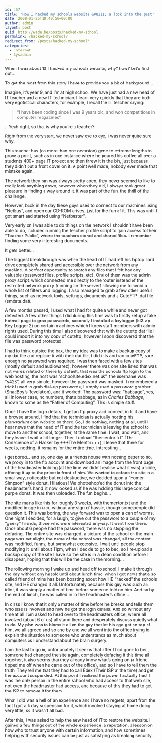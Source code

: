 ```yaml
---
id: 157
title: 'How I hacked my schools website &#8211; a look into the past'
date: 2008-01-25T10:40:50+00:00
author: admin
layout: post
guid: http://wade.be/posts/hacked-my-school
permalink: /hacked-my-school/
redirect_from: /posts/hacked-my-school/
categories:
  - Internet
  - Sysadmin
---
```

<p class="lead">
  When I was about 16 I hacked my schools website, why? how? Let&#8217;s find out&#8230;
</p>

<!--more-->To get the most from this story I have to provide you a bit of background&#8230;

Imagine, it&#8217;s year 9, and I&#8217;m at high school. We have just had a new head of IT teacher and a new IT technician. I learn very quickly that they are both very egotistical characters, for example, I recall the IT teacher saying:

> “I have been coding since I was 9 years old, and won competitions in computer magazines”.

…Yeah right, so that is why you’re a teacher?

Right from the very start, we never saw eye to eye, I was never quite sure why.

This teacher has (on more than one occasion) gone to extreme lengths to prove a point, such as in one instance where he poured his coffee all over a students 400+ page IT project and then threw it in the bin, just because they didn&#8217;t put a front cover on it. A point well made, nobody ever made that mistake again.

The network they ran was always pretty open, they never seemed to like to really lock anything down, however when they did, I always took great pleasure in finding a way around it, it was part of the fun, the thrill of the challenge.

However, back in the day these guys used to connect to our machines using &#8220;Netbus&#8221;, and open our CD-ROM drives, just for the fun of it. This was until I got smart and started using &#8220;Netbuster&#8221;.

Very early on I was able to do things on the network I shouldn&#8217;t have been able to do, included running the teacher profile script to gain access to their “Teacher Public”, where the teachers stored and shared files. I remember finding some very interesting documents.

It gets better&#8230;

The biggest breakthrough was when the head of IT had left his laptop hard drive completely shared and accessible over the network from any machine. A perfect opportunity to snatch any files that I felt had any valuable (password files, profile scripts, etc). One of them was the admin proxy script, which connected me directly to the router instead of the restricted network proxy (running on the server) allowing me to avoid a whole list of filters and logging. I also managed to grab a few other useful things, such as network tools, settings, documents and a CuteFTP .dat file (smdata.dat).

A few months passed, I used what I had for quite a while and never got detected. A few other things I did during this time was to firstly setup a fake hotmail page to grab passwords, secondly I installed a keylogger (kl2.zip &#8211; Key Logger 2) on certain machines which I knew staff members with admin rights used. During this time I also discovered that with the cuteftp dat file I could import it into my copy of cuteftp, however I soon discovered that the file was password protected.

I had to think outside the box, the my idea was to make a backup copy of my dat file and replace it with their dat file, I did this and ran cuteFTP, sure enough no password was required. I was then faced with a few sites (mostly default and audiowarez), however there was one site listed that was not warez related or there by default, that was the schools ftp login to the web hosting, the host was “schoolsite.edex.net.uk”, the username was “s423”, all very simple, however the password was masked. I remembered a trick I used to grab dial-up passwords, I simply used a password grabber (SnadBoy&#8217;s Revelation), and it worked! The password was: &#8220;babbage&#8221;, yes, all in lower case, no numbers, that’s babbage, as in _Charles Babbage_, known to some as the &#8220;Father of Computing&#8221;. This is simple stuff.

Once I have the login details, I get an ftp proxy and connect in to it and have a browse around, I find that the technician is actually hosting his _planetarium_ clan website on there. So, I do nothing, nothing at all, until I hear news that the head of IT and the technician is leaving the school to move to another school, together, at the same time. I wait, and wait, and they leave. I wait a bit longer. Then I upload &#8220;thementor.txt&#8221; (The Conscience of a Hacker by +++The Mentor+++), I leave that there for weeks, nothing, it remains for the entire time. Interesting…

I get bored… and so, one day at a friends house with nothing better to do, we proxy in to the ftp account and download an image from the front page of the headmaster holding (at the time we didn’t realise what it was) a bible, offering it up to the priest in front of him. We wanted to deface the site in a small way, noticeable but not destructive, we decided upon a “Homer Simpson” style donut. Hilarious! We photoshop’ed the donut into the headmaster’s hand, it now looked as if he was holding this large comical purple donut. It was then uploaded. The fun begins…

The site mains like this for roughly 3 weeks, with thementor.txt and the modified image in tact, without any sign of hassle, though some people did question it. This was boring, the way forward was to open a can of worms. One night I decided, for a laugh, to give out the password to a couple of my “geeky” friends, those who were interested anyway. It went from there. Once about 6 people had the password, there was no stopping the defacing. The entire site was changed, a picture of the school on the main page was set alight, the name of the school was changed, all the content was modified, funny, but somewhat excessive. I wait until people stop modifying it, until about 11pm, when I decide to go to bed, so I re-upload a backup copy of the site I have so the site is in a clean condition before I disappear, hoping that this will be the case in the morning…

The following morning I wake up and head off to school. I make it through the day without any hassle until about lunch time, when I get news that a so called friend of mine has been boasting about how HE “hacked” the schools site, and HE changed it all. Unfortunately because this guy was such an idiot, it was simply a matter of time before someone told on him. And so by the end of lunch, he was called in to the headmaster’s office…

In class I know that it only a matter of time before he breaks and tells them who else is involved and how he got the login details. And so without any time at all I am asked to head over to the headmasters office, where all involved (about 6 of us) all stand there and desperately discuss quietly what to do. My plan was to blame it all on the guy that let his ego get on top of him, we all agreed and so one by one we all went into the office trying to explain the situation to someone who understands as much about computers as I understand about the brain surgery.

I am the last to go in, unfortunately it seems that after I had gone to bed, someone had changed the site again, completely defacing it this time all together, it also seems that they already know what’s going on (a friend tipped me off when he came out of the office), and so I have to tell them the truth. They tell me that they had to call Edex (Their ISP at the time) and get the account suspended. At this point I realised the power I actually had. I was the only person in the entire school who had access to that web site, not even the headmaster had access, and because of this they had to get the ISP to remove it for them.

What I did was a hell of an experience and I have no regrets, apart from the fact I got a 5 day suspension for it, which involved staying at home doing very little, so it wasn’t all bad.

After this, I was asked to help the new head of IT to restore the website. I gained a few things out of the whole experience: a reputation, a lesson on how who to trust anyone with certain information, and how sometimes helping with security issues can be just as satisfying as breaking security.